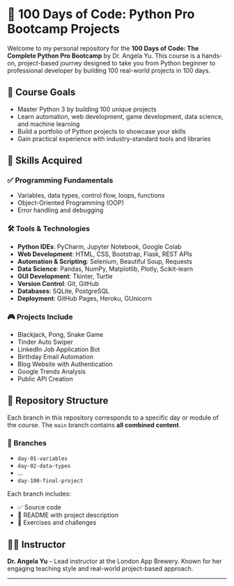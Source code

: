 # 🐍 100 Days of Code: Python Pro Bootcamp Projects

Welcome to my personal repository for the **100 Days of Code: The Complete Python Pro Bootcamp** by Dr. Angela Yu. This course is a hands-on, project-based journey designed to take you from Python beginner to professional developer by building 100 real-world projects in 100 days.

## 🎯 Course Goals

- Master Python 3 by building 100 unique projects
- Learn automation, web development, game development, data science, and machine learning
- Build a portfolio of Python projects to showcase your skills
- Gain practical experience with industry-standard tools and libraries

## 🧠 Skills Acquired

### ✅ Programming Fundamentals
- Variables, data types, control flow, loops, functions
- Object-Oriented Programming (OOP)
- Error handling and debugging

### 🛠️ Tools & Technologies
- **Python IDEs**: PyCharm, Jupyter Notebook, Google Colab
- **Web Development**: HTML, CSS, Bootstrap, Flask, REST APIs
- **Automation & Scripting**: Selenium, Beautiful Soup, Requests
- **Data Science**: Pandas, NumPy, Matplotlib, Plotly, Scikit-learn
- **GUI Development**: Tkinter, Turtle
- **Version Control**: Git, GitHub
- **Databases**: SQLite, PostgreSQL
- **Deployment**: GitHub Pages, Heroku, GUnicorn

### 🎮 Projects Include
- Blackjack, Pong, Snake Game
- Tinder Auto Swiper
- LinkedIn Job Application Bot
- Birthday Email Automation
- Blog Website with Authentication
- Google Trends Analysis
- Public API Creation

## 📁 Repository Structure

Each branch in this repository corresponds to a specific day or module of the course. The `main` branch contains **all combined content**.

### 🔀 Branches
- `day-01-variables`
- `day-02-data-types`
- ...
- `day-100-final-project`

Each branch includes:
- ✅ Source code
- 📄 README with project description
- 🧪 Exercises and challenges

## 👩‍🏫 Instructor

**Dr. Angela Yu** – Lead instructor at the London App Brewery. Known for her engaging teaching style and real-world project-based approach.

---

